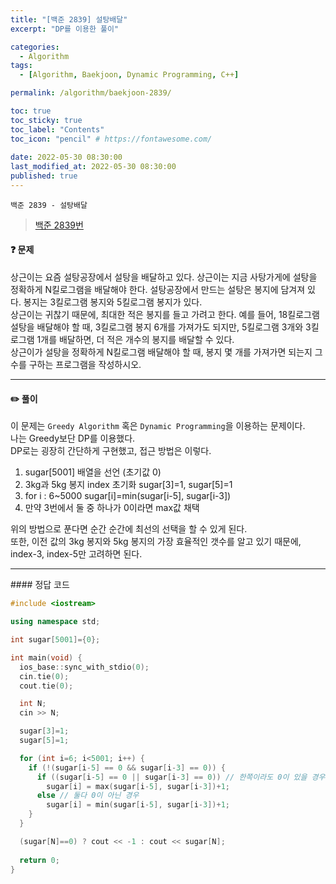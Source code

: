 ```yaml
---
title: "[백준 2839] 설탕배달"
excerpt: "DP를 이용한 풀이"

categories:
  - Algorithm
tags:
  - [Algorithm, Baekjoon, Dynamic Programming, C++]

permalink: /algorithm/baekjoon-2839/

toc: true
toc_sticky: true
toc_label: "Contents"
toc_icon: "pencil" # https://fontawesome.com/
 
date: 2022-05-30 08:30:00
last_modified_at: 2022-05-30 08:30:00
published: true
---
```


`백준 2839 - 설탕배달`  

> [백준 2839번](https://www.acmicpc.net/problem/2839)  

#### ❓ 문제

상근이는 요즘 설탕공장에서 설탕을 배달하고 있다. 상근이는 지금 사탕가게에 설탕을 정확하게 N킬로그램을 배달해야 한다. 설탕공장에서 만드는 설탕은 봉지에 담겨져 있다. 봉지는 3킬로그램 봉지와 5킬로그램 봉지가 있다.   
상근이는 귀찮기 때문에, 최대한 적은 봉지를 들고 가려고 한다. 예를 들어, 18킬로그램 설탕을 배달해야 할 때, 3킬로그램 봉지 6개를 가져가도 되지만, 5킬로그램 3개와 3킬로그램 1개를 배달하면, 더 적은 개수의 봉지를 배달할 수 있다.  
상근이가 설탕을 정확하게 N킬로그램 배달해야 할 때, 봉지 몇 개를 가져가면 되는지 그 수를 구하는 프로그램을 작성하시오.  

---  

#### ✏️ 풀이

이 문제는 `Greedy Algorithm` 혹은 `Dynamic Programming`을 이용하는 문제이다.  
나는 Greedy보단 DP를 이용했다.  
DP로는 굉장히 간단하게 구현했고, 접근 방법은 이렇다.  

1. sugar[5001] 배열을 선언 (초기값 0)  
2. 3kg과 5kg 봉지 index 초기화 sugar[3]=1, sugar[5]=1  
3. for i : 6~5000 sugar[i]=min(sugar[i-5], sugar[i-3])  
4. 만약 3번에서 둘 중 하나가 0이라면 max값 채택  

위의 방법으로 푼다면 순간 순간에 최선의 선택을 할 수 있게 된다.  
또한, 이전 값의 3kg 봉지와 5kg 봉지의 가장 효율적인 갯수를 알고 있기 때문에, index-3, index-5만 고려하면 된다.  

---  

####️️ 정답 코드

```cpp
#include <iostream>

using namespace std;

int sugar[5001]={0};

int main(void) {
  ios_base::sync_with_stdio(0);
  cin.tie(0);
  cout.tie(0);

  int N;
  cin >> N;

  sugar[3]=1;
  sugar[5]=1;

  for (int i=6; i<5001; i++) {
    if (!(sugar[i-5] == 0 && sugar[i-3] == 0)) {
      if ((sugar[i-5] == 0 || sugar[i-3] == 0)) // 한쪽이라도 0이 있을 경우
        sugar[i] = max(sugar[i-5], sugar[i-3])+1;    
      else // 둘다 0이 아닌 경우
        sugar[i] = min(sugar[i-5], sugar[i-3])+1;
    }
  }

  (sugar[N]==0) ? cout << -1 : cout << sugar[N];
  
  return 0;
}
```
